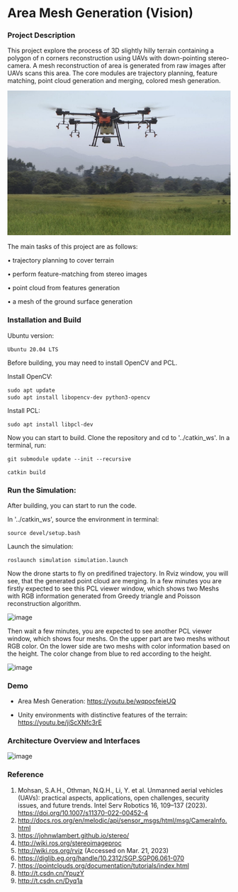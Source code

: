 
# Area Mesh Generation (Vision)


### Project Description

This project explore the process of 3D slightly hilly terrain containing a polygon of n corners reconstruction using UAVs with down-pointing stereo-camera. A mesh reconstruction of area is generated from raw images after UAVs scans this area. The core modules are trajectory planning, feature matching, point cloud generation and merging, colored mesh generation.

![image](https://github.com/RuanLinya/Area-Mesh-Generation/blob/main/autsys-projects-amg-main/image/enviroment.png)


The main tasks of this project are as follows:

• trajectory planning to cover terrain

• perform feature-matching from stereo images

• point cloud from features generation

• a mesh of the ground surface generation


### Installation and Build

Ubuntu version:
```
Ubuntu 20.04 LTS 
```
Before building, you may need to install OpenCV and PCL.

Install OpenCV:
```
sudo apt update
sudo apt install libopencv-dev python3-opencv
```
Install PCL:
```
sudo apt install libpcl-dev
```
Now you can start to build. Clone the repository and cd to '../catkin_ws'. In a terminal, run:
```
git submodule update --init --recursive
```
```
catkin build
```

### Run the Simulation:

After building, you can start to run the code.

In '../catkin_ws', source the environment in terminal:
```
source devel/setup.bash
```
Launch the simulation:
```
roslaunch simulation simulation.launch
```

Now the drone starts to fly on predifined trajectory. In Rviz window, you will see, that the generated point cloud are merging. In a few minutes you are firstly expected to see this PCL viewer window, which shows two Meshs with RGB information generated from Greedy triangle and Poisson reconstruction algorithm. 

![image](https://github.com/TUM-AAS/autsys-projects-amg/blob/main/image/RGB.png)

Then wait a few minutes, you are expected to see another PCL viewer window, which shows four meshs. On the upper part are two meshs without RGB color. On the lower side are two meshs with color information based on the height. The color change from blue to red according to the height.

![image](https://github.com/TUM-AAS/autsys-projects-amg/blob/main/image/height.png)

### Demo
- Area Mesh Generation:
https://youtu.be/wqpocfeieUQ

- Unity environments with distinctive features of the terrain:
https://youtu.be/jiScXNfc3rE

### Architecture Overview and Interfaces
![image](https://github.com/TUM-AAS/autsys-projects-amg/blob/main/image/rosgraph.png)

### Reference

1. Mohsan, S.A.H., Othman, N.Q.H., Li, Y. et al. Unmanned aerial vehicles (UAVs): practical aspects, applications, open challenges, security issues, and future trends. Intel Serv Robotics 16, 109–137 (2023). https://doi.org/10.1007/s11370-022-00452-4
2. http://docs.ros.org/en/melodic/api/sensor_msgs/html/msg/CameraInfo.html
3. https://johnwlambert.github.io/stereo/
4. http://wiki.ros.org/stereoimageproc
5. http://wiki.ros.org/rviz (Accessed on Mar. 21, 2023)
6. https://diglib.eg.org/handle/10.2312/SGP.SGP06.061-070
7. https://pointclouds.org/documentation/tutorials/index.html
8. http://t.csdn.cn/YpuzY
9. http://t.csdn.cn/Dyq1a

